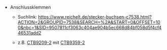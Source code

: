 * Anschlussklemmen

  * Suchlink: https://www.reichelt.de/stecker-buchsen-c7538.html?ACTION=2&GROUPID=7538&SEARCH=%2A&START=0&OFFSET=100&nbc=1&SID=9507811cf3063c404ae904b5ec668d84bf058d5f4cf446531add2

  * z.B. [CTB9209-2](https://www.reichelt.de/steckbare-schraubklemme-2-pol-rm-5-08-mm-0--ctb9209-2-p292643.html?&trstct=pol_17&nbc=1) mit [CTB9359-2](https://www.reichelt.de/stiftleiste-2-pol-rm-5-08-mm-90--ctb9359-2-p292608.html?&nbc=1&trstct=lsbght_sldr::292643)